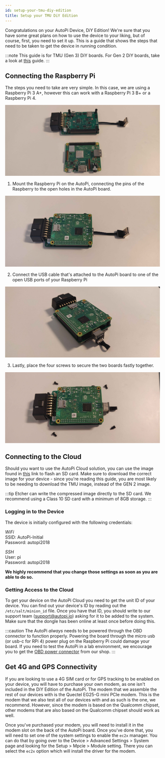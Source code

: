 ```yaml
---
id: setup-your-tmu-diy-edition
title: Setup your TMU DiY Edition
---
```


Congratulations on your AutoPi Device, DiY Edition! We're sure that you have some great plans on how to use
the device to your liking, but of course, first, you need to set it up. This is a guide that shows the
steps that need to be taken to get the device in running condition.

:::note
This guide is for TMU (Gen 3) DiY boards. For Gen 2 DiY boards, take a look at
[this](/hardware/legacy_devices/autopi_dongle/setup_your_gen_2_diy_edition.md) guide.
:::

## Connecting the Raspberry Pi
The steps you need to take are very simple. In this case, we are using a Raspberry Pi 3 A+,
however this can work with a Raspberry Pi 3 B+ or a Raspberry Pi 4.

![autopi_board_and_raspberry](/img/hardware/legacy_devices/autopi_dongle_gen3/setup_your_tmu_diy_edition/autopi_board_and_raspberry.jpg)

1. Mount the Raspberry Pi on the AutoPi, connecting the pins of the Raspberry to the open holes in the
AutoPi board.

![autopi_board_and_raspberry_connected](/img/hardware/legacy_devices/autopi_dongle_gen3/setup_your_tmu_diy_edition/autopi_board_and_raspberry_connected.jpg)

2. Connect the USB cable that's attached to the AutoPi board to one of the open USB ports of your Raspberry Pi

![board_cable_connected_to_raspberry](/img/hardware/legacy_devices/autopi_dongle_gen3/setup_your_tmu_diy_edition/board_cable_connected_to_raspberry.jpg)

3. Lastly, place the four screws to secure the two boards fastly together.

![screw_board](/img/hardware/legacy_devices/autopi_dongle_gen3/setup_your_tmu_diy_edition/screw_board.jpg)

## Connecting to the Cloud
Should you want to use the AutoPi Cloud solution, you can use the image found in [this](https://github.com/autopi-io/autopi-core/releases) link to flash an SD card. Make sure to download the correct image for
your device - since you're reading this guide, you are most likely to be needing to download the
TMU image, instead of the GEN 2 image.

:::tip
Etcher can write the compressed image directly to the SD card. We recommend using a Class 10 SD card
with a minimum of 8GB storage.
:::

### Logging in to the Device
The device is initially configured with the following credentials:

*WiFi*  
SSID: AutoPi-Initial  
Password: autopi2018


*SSH*  
User: pi  
Password: autopi2018

**We highly recommend that you change those settings as soon as you are able to do so.**

### Getting Access to the Cloud
To get your device on the AutoPi Cloud you need to get the unit ID of your device. You can find out
your device's ID by reading out the `/etc/salt/minion_id` file. Once you have that ID, you should write to
our support team (support@autopi.io) asking for it to be added to the system. Make sure that the dongle has
been online at least once before doing this.

:::caution
The AutoPi *always* needs to be powered through the OBD connector to function properly.
Powering the board through the micro usb (or usb-c for RPi 4) power plug on the Raspberry Pi could damage your
board. If you need to test the AutoPi in a lab environment, we encourage you to get the
[OBD power connector](https://shop.autopi.io/en/products/obd-ii-power-cable-10/) from our shop.
:::

## Get 4G and GPS Connectivity
If you are looking to use a 4G SIM card or for GPS tracking to be enabled on your device, you will
have to purchase your own modem, as one isn't included in the DiY Edition of the AutoPi. The modem
that we assemble the rest of our devices with is the Quectel EG25-G mini PCIe modem. This is the
modem that we also test all of our devices with and as such is the one, we recommend. However, since
the modem is based on the Qualcomm chipset, other modems that are also based on the Qualcomm chipset
should work as well.

Once you've purchased your modem, you will need to install it in the modem slot on the back of the
AutoPi board. Once you've done that, you will need to set one of the system settings to enable the
`ec2x` manager. You can do that by going over to the Device > Advanced Settings > System page and looking
for the Setup > Mpcie > Module setting. There you can select the `ec2x` option which will install
the driver for the modem.

